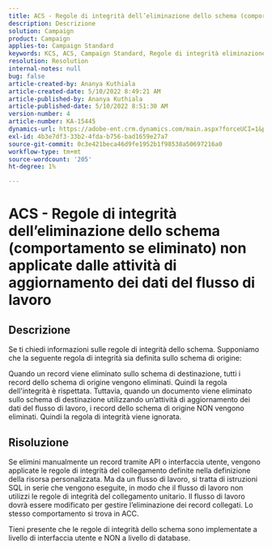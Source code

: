 ```yaml
---
title: ACS - Regole di integrità dell’eliminazione dello schema (comportamento se eliminato) non applicate dalle attività di aggiornamento dei dati del flusso di lavoro
description: Descrizione
solution: Campaign
product: Campaign
applies-to: Campaign Standard
keywords: KCS, ACS, Campaign Standard, Regole di integrità eliminazione, Comportamento se eliminato, Flusso di lavoro, Aggiornare dati
resolution: Resolution
internal-notes: null
bug: false
article-created-by: Ananya Kuthiala
article-created-date: 5/10/2022 8:49:21 AM
article-published-by: Ananya Kuthiala
article-published-date: 5/10/2022 8:51:30 AM
version-number: 4
article-number: KA-15445
dynamics-url: https://adobe-ent.crm.dynamics.com/main.aspx?forceUCI=1&pagetype=entityrecord&etn=knowledgearticle&id=01894013-3ed0-ec11-a7b5-0022480a8e40
exl-id: 4b3e7df3-33b2-4fda-b756-bad1659e27a7
source-git-commit: 0c3e421beca46d9fe1952b1f98538a50697216a0
workflow-type: tm+mt
source-wordcount: '205'
ht-degree: 1%

---
```


# ACS - Regole di integrità dell’eliminazione dello schema (comportamento se eliminato) non applicate dalle attività di aggiornamento dei dati del flusso di lavoro

## Descrizione


Se ti chiedi informazioni sulle regole di integrità dello schema. Supponiamo che la seguente regola di integrità sia definita sullo schema di origine:



Quando un record viene eliminato sullo schema di destinazione, tutti i record dello schema di origine vengono eliminati. Quindi la regola dell&#39;integrità è rispettata. Tuttavia, quando un documento viene eliminato sullo schema di destinazione utilizzando un’attività di aggiornamento dei dati del flusso di lavoro, i record dello schema di origine NON vengono eliminati. Quindi la regola di integrità viene ignorata.


## Risoluzione


Se elimini manualmente un record tramite API o interfaccia utente, vengono applicate le regole di integrità del collegamento definite nella definizione della risorsa personalizzata. Ma da un flusso di lavoro, si tratta di istruzioni SQL in serie che vengono eseguite, in modo che il flusso di lavoro non utilizzi le regole di integrità del collegamento unitario. Il flusso di lavoro dovrà essere modificato per gestire l’eliminazione dei record collegati. Lo stesso comportamento si trova in ACC.

Tieni presente che le regole di integrità dello schema sono implementate a livello di interfaccia utente e NON a livello di database.
